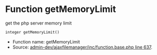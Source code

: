 Function getMemoryLimit
===========================

get the php server memory limit



```php
integer getMemoryLimit()
```

* Function name: getMemoryLimit
* Source: [admin-dev/ajaxfilemanager/inc/function.base.php line 637](https://github.com/PrestaShop/PrestaShop/blob/1.5.0.17/admin-dev/ajaxfilemanager/inc/function.base.php#L637).

